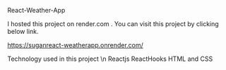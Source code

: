 React-Weather-App

I hosted this project on render.com . You can visit this project by clicking below link.

https://suganreact-weatherapp.onrender.com/

Technology used in this project  \n
         Reactjs
        ReactHooks
        HTML and CSS
        
